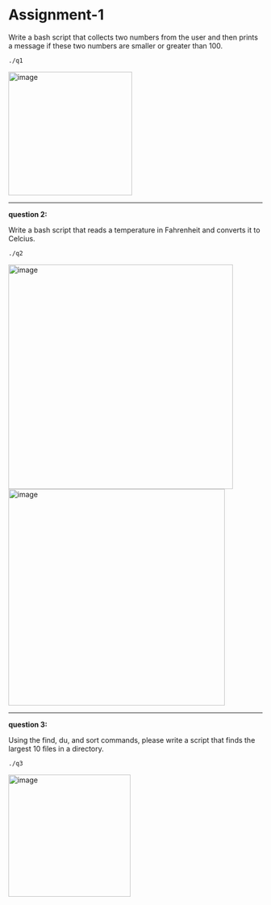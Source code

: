 # Assignment-1






Write a bash script that collects two numbers from the user and then
prints a message if these two numbers are smaller or greater than 100.

```bash
./q1
```

<img width="245" alt="image" src="https://user-images.githubusercontent.com/73169815/200144327-07560541-47ab-428f-8100-91692f647f16.png">


------------


**question 2:**

Write a bash script that reads a temperature in Fahrenheit and converts
it to Celcius.

```bash
./q2
```

<img width="445" alt="image" src="https://user-images.githubusercontent.com/73169815/200144269-a2d995d7-8a91-4060-be7e-bc1758073567.png">

<img width="429" alt="image" src="https://user-images.githubusercontent.com/73169815/200144356-b6f48a0c-7544-4a11-895d-d99321feddc6.png">


------------


**question 3:**

Using the find, du, and sort commands, please write a script that finds
the largest 10 files in a directory.

```bash
./q3
```
<img width="242" alt="image" src="https://user-images.githubusercontent.com/73169815/200144288-fc8556d5-4d8c-4e63-83de-14e86a5a624c.png">
